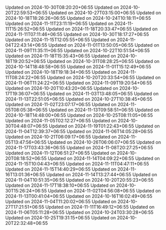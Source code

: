 
Updated on 2024-10-30T08:20:20+06:55
Updated on 2024-10-20T22:59:53+06:55
Updated on 2024-10-27T03:15:00+06:55
Updated on 2024-10-18T18:26:26+06:55
Updated on 2024-10-24T10:18:11+06:55
Updated on 2024-11-11T23:11:19+06:55
Updated on 2024-11-11T15:26:52+06:55
Updated on 2024-11-18T20:33:47+06:55
Updated on 2024-11-11T07:11:46+06:55
Updated on 2024-10-30T18:17:27+06:55
Updated on 2024-11-15T12:05:55+06:55
Updated on 2024-11-04T22:43:14+06:55
Updated on 2024-11-01T13:50:05+06:55
Updated on 2024-11-09T11:35:11+06:55
Updated on 2024-10-22T10:51:54+06:55
Updated on 2024-11-18T15:35:43+06:55
Updated on 2024-10-18T19:20:52+06:55
Updated on 2024-10-31T08:28:25+06:55
Updated on 2024-10-14T18:48:58+06:55
Updated on 2024-11-01T15:12:49+06:55
Updated on 2024-10-18T19:18:34+06:55
Updated on 2024-11-11T08:24:22+06:55
Updated on 2024-10-20T20:33:54+06:55
Updated on 2024-11-06T11:24:22+06:55
Updated on 2024-11-09T19:20:54+06:55
Updated on 2024-10-20T10:43:20+06:55
Updated on 2024-10-17T19:36:07+06:55
Updated on 2024-11-03T13:48:05+06:55
Updated on 2024-11-13T22:51:05+06:55
Updated on 2024-10-27T10:38:45+06:55
Updated on 2024-11-02T23:07:17+06:55
Updated on 2024-11-05T08:05:38+06:55
Updated on 2024-11-13T09:58:51+06:55
Updated on 2024-10-18T14:48:00+06:55
Updated on 2024-10-25T08:11:05+06:55
Updated on 2024-11-05T02:12:27+06:55
Updated on 2024-10-30T04:48:07+06:55
Updated on 2024-11-19T01:22:43+06:55
Updated on 2024-11-04T12:39:37+06:55
Updated on 2024-11-06T14:05:28+06:55
Updated on 2024-10-21T06:09:17+06:55
Updated on 2024-11-05T13:47:56+06:55
Updated on 2024-10-26T06:06:07+06:55
Updated on 2024-11-17T03:43:36+06:55
Updated on 2024-11-08T20:27:25+06:55
Updated on 2024-11-12T06:51:27+06:55
Updated on 2024-10-20T08:18:52+06:55
Updated on 2024-11-14T04:09:22+06:55
Updated on 2024-11-15T10:04:43+06:55
Updated on 2024-11-11T04:47:11+06:55
Updated on 2024-11-15T14:40:29+06:55
Updated on 2024-11-16T13:01:36+06:55
Updated on 2024-11-14T13:27:44+06:55
Updated on 2024-11-04T10:51:35+06:55
Updated on 2024-10-20T20:55:23+06:55
Updated on 2024-11-17T18:38:10+06:55
Updated on 2024-10-30T15:26:24+06:55
Updated on 2024-11-02T04:56:08+06:55
Updated on 2024-11-13T00:41:04+06:55
Updated on 2024-10-16T16:02:49+06:55
Updated on 2024-11-04T11:20:02+06:55
Updated on 2024-10-27T17:21:51+06:55
Updated on 2024-11-11T16:49:12+06:55
Updated on 2024-11-06T05:11:28+06:55
Updated on 2024-10-24T03:30:28+06:55
Updated on 2024-10-25T19:31:15+06:55
Updated on 2024-10-20T22:32:48+06:55